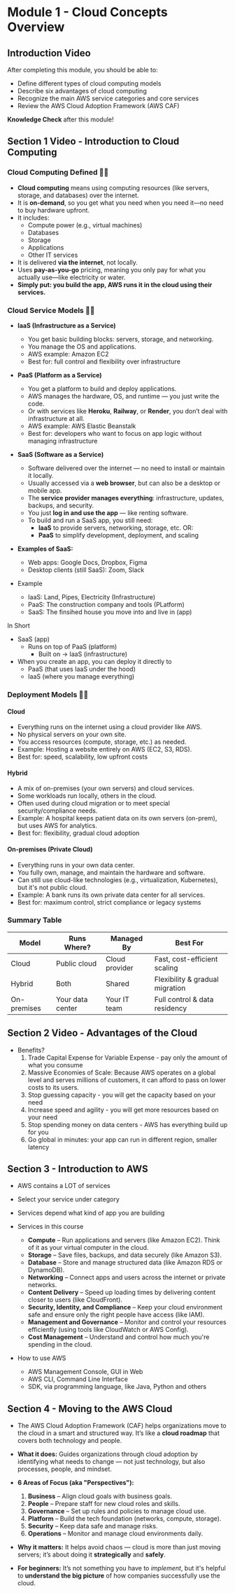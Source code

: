 # Module 1 - Cloud Concepts Overview

## Introduction Video

After completing this module, you should be able to:

- Define different types of cloud computing models
- Describe six advantages of cloud computing
- Recognize the main AWS service categories and core services
- Review the AWS Cloud Adoption Framework (AWS CAF)

**Knowledge Check** after this module!

## Section 1 Video - Introduction to Cloud Computing

### Cloud Computing Defined 🧑‍💻

- **Cloud computing** means using computing resources (like servers, storage, and databases) over the internet.
- It is **on-demand**, so you get what you need when you need it—no need to buy hardware upfront.
- It includes:
  - Compute power (e.g., virtual machines)
  - Databases
  - Storage
  - Applications
  - Other IT services
- It is delivered **via the internet**, not locally.
- Uses **pay-as-you-go** pricing, meaning you only pay for what you actually use—like electricity or water.
- **Simply put: you build the app, AWS runs it in the cloud using their services.**

### Cloud Service Models 🧑‍💻

- **IaaS (Infrastructure as a Service)**

  - You get basic building blocks: servers, storage, and networking.
  - You manage the OS and applications.
  - AWS example: Amazon EC2
  - Best for: full control and flexibility over infrastructure

- **PaaS (Platform as a Service)**

  - You get a platform to build and deploy applications.
  - AWS manages the hardware, OS, and runtime — you just write the code.
  - Or with services like **Heroku**, **Railway**, or **Render**, you don’t deal with infrastructure at all.
  - AWS example: AWS Elastic Beanstalk
  - Best for: developers who want to focus on app logic without managing infrastructure

- **SaaS (Software as a Service)**

  - Software delivered over the internet — no need to install or maintain it locally.
  - Usually accessed via a **web browser**, but can also be a desktop or mobile app.
  - The **service provider manages everything**: infrastructure, updates, backups, and security.
  - You just **log in and use the app** — like renting software.
  - To build and run a SaaS app, you still need:
    - **IaaS** to provide servers, networking, storage, etc. OR:
    - **PaaS** to simplify development, deployment, and scaling

- **Examples of SaaS:**

  - Web apps: Google Docs, Dropbox, Figma
  - Desktop clients (still SaaS): Zoom, Slack

- Example
  - IaaS: Land, Pipes, Electricity (Infrastructure)
  - PaaS: The construction company and tools (PLatform)
  - SaaS: The finsihed house you move into and live in (app)

In Short

- SaaS (app)
  - Runs on top of PaaS (platform)
    - Built on → IaaS (infrastructure)
- When you create an app, you can deploy it directly to
  - PaaS (that uses IaaS under the hood)
  - IaaS (where you manage everything)

### Deployment Models 🧑‍💻

#### Cloud

- Everything runs on the internet using a cloud provider like AWS.
- No physical servers on your own site.
- You access resources (compute, storage, etc.) as needed.
- Example: Hosting a website entirely on AWS (EC2, S3, RDS).
- Best for: speed, scalability, low upfront costs

#### Hybrid

- A mix of on-premises (your own servers) and cloud services.
- Some workloads run locally, others in the cloud.
- Often used during cloud migration or to meet special security/compliance needs.
- Example: A hospital keeps patient data on its own servers (on-prem), but uses AWS for analytics.
- Best for: flexibility, gradual cloud adoption

#### On-premises (Private Cloud)

- Everything runs in your own data center.
- You fully own, manage, and maintain the hardware and software.
- Can still use cloud-like technologies (e.g., virtualization, Kubernetes), but it's not public cloud.
- Example: A bank runs its own private data center for all services.
- Best for: maximum control, strict compliance or legacy systems

### Summary Table

| Model       | Runs Where?      | Managed By     | Best For                        |
| ----------- | ---------------- | -------------- | ------------------------------- |
| Cloud       | Public cloud     | Cloud provider | Fast, cost-efficient scaling    |
| Hybrid      | Both             | Shared         | Flexibility & gradual migration |
| On-premises | Your data center | Your IT team   | Full control & data residency   |

## Section 2 Video - Advantages of the Cloud

- Benefits?
  1. Trade Capital Expense for Variable Expense - pay only the amount of what you consume
  2. Massive Economies of Scale: Because AWS operates on a global level and serves millions of customers, it can afford to pass on lower costs to its users.
  3. Stop guessing capacity - you will get the capacity based on your need
  4. Increase speed and agility - you will get more resources based on your need
  5. Stop spending money on data centers - AWS has everything build up for you
  6. Go global in minutes: your app can run in different region, smaller latency

## Section 3 - Introduction to AWS

- AWS contains a LOT of services
- Select your service under category
- Services depend what kind of app you are building
- Services in this course

  - **Compute** – Run applications and servers (like Amazon EC2). Think of it as your virtual computer in the cloud.
  - **Storage** – Save files, backups, and data securely (like Amazon S3).
  - **Database** – Store and manage structured data (like Amazon RDS or DynamoDB).
  - **Networking** – Connect apps and users across the internet or private networks.
  - **Content Delivery** – Speed up loading times by delivering content closer to users (like CloudFront).
  - **Security, Identity, and Compliance** – Keep your cloud environment safe and ensure only the right people have access (like IAM).
  - **Management and Governance** – Monitor and control your resources efficiently (using tools like CloudWatch or AWS Config).
  - **Cost Management** – Understand and control how much you're spending in the cloud.

- How to use AWS
  - AWS Management Console, GUI in Web
  - AWS CLI, Command Line Interface
  - SDK, via programming language, like Java, Python and others

## Section 4 - Moving to the AWS Cloud

- The AWS Cloud Adoption Framework (CAF) helps organizations move to the cloud in a smart and structured way. It’s like a **cloud roadmap** that covers both technology and people.
- **What it does:** Guides organizations through cloud adoption by identifying what needs to change — not just technology, but also processes, people, and mindset.
- **6 Areas of Focus (aka "Perspectives"):**

  1. **Business** – Align cloud goals with business goals.
  2. **People** – Prepare staff for new cloud roles and skills.
  3. **Governance** – Set up rules and policies to manage cloud use.
  4. **Platform** – Build the tech foundation (networks, compute, storage).
  5. **Security** – Keep data safe and manage risks.
  6. **Operations** – Monitor and manage cloud environments daily.

- **Why it matters:** It helps avoid chaos — cloud is more than just moving servers; it’s about doing it **strategically** and **safely**.

- **For beginners:** It’s not something you have to _implement_, but it's helpful to **understand the big picture** of how companies successfully use the cloud.
